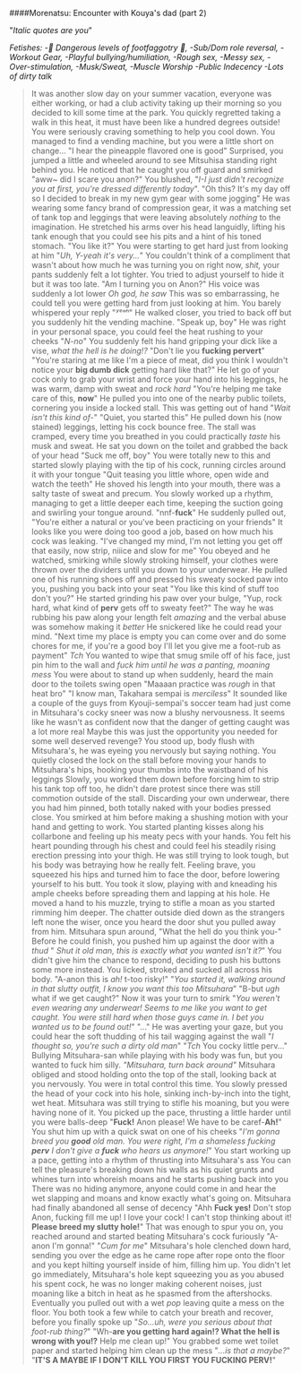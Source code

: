 ####Morenatsu: Encounter with Kouya's dad (part 2)

"*Italic quotes are you*"

*Fetishes:
-🚨 Dangerous levels of footfaggotry 🚨,
-Sub/Dom role reversal,
-Workout Gear,
-Playful bullying/humiliation,
-Rough sex,
-Messy sex,
-Over-stimulation,
-Musk/Sweat,
-Muscle Worship
-Public Indecency
-Lots of dirty talk*

>It was another slow day on your summer vacation, everyone was either working, or had a club activity taking up their morning so you decided to kill some time at the park.
>You quickly regretted taking a walk in this heat, it must have been like a hundred degrees outside! You were seriously craving something to help you cool down.
>You managed to find a vending machine, but you were a little short on change...
>"I hear the pineapple flavored one is good"
>Surprised, you jumped a little and wheeled around to see Mitsuhisa standing right behind you.
>He noticed that he caught you off guard and smirked "aww~ did I scare you anon?"
>You blushed, "*I-I just didn't recognize you at first, you're dressed differently today*".
>"Oh this? It's my day off so I decided to break in my new gym gear with some jogging"
>He was wearing some fancy brand of compression gear, it was a matching set of tank top and leggings that were leaving absolutely *nothing* to the imagination.
>He stretched his arms over his head languidly, lifting his tank enough that you could see his pits and a hint of his toned stomach. "You like it?"
>You were starting to get hard just from looking at him "*Uh, Y-yeah it's very...*" You couldn't think of a compliment that wasn't about how much he was turning you on right now, *shit,* your pants suddenly felt a lot tighter.
>You tried to adjust yourself to hide it but it was too late. "Am I turning you on Anon?" His voice was suddenly a lot lower
>*Oh god, he saw* This was so embarrassing, he could tell you were getting hard from just looking at him. 
>You barely whispered your reply "*ʸᵉᵃʰ*"
>He walked closer, you tried to back off but you suddenly hit the vending machine. "Speak up, boy"
>He was right in your personal space, you could feel the heat rushing to your cheeks "*N-no*"
>You suddenly felt his hand gripping your dick like a vise, *what the hell is he doing!?* "Don't lie you **fucking pervert**"
>"You're staring at me like I'm a piece of meat, did you think I wouldn't notice your **big dumb dick** getting hard like that?"
>He let go of your cock only to grab your wrist and force your hand into his leggings, he was warm, damp with sweat and *rock hard*
>"You're helping me take care of this, **now**"
>He pulled you into one of the nearby public toilets, cornering you inside a locked stall.
>This was getting out of hand "*Wait isn't this kind of-*"
>"Quiet, you started this" He pulled down his (now stained) leggings, letting his cock bounce free.
>The stall was cramped, every time you breathed in you could practically *taste* his musk and sweat.
>He sat you down on the toilet and grabbed the back of your head "Suck me off, boy"
>You were totally new to this and started slowly playing with the tip of his cock, running circles around it with your tongue
>"Quit teasing you little whore, open wide and watch the teeth"
>He shoved his length into your mouth, there was a salty taste of sweat and precum.
>You slowly worked up a rhythm, managing to get a little deeper each time, keeping the suction going and swirling your tongue around.
>"nnf-**fuck**" He suddenly pulled out, "You're either a natural or you've been practicing on your friends"
> It looks like you were doing too good a job, based on how much his cock was leaking. "I've changed my mind, I'm not letting you get off that easily, now strip, niiice and slow for me"
>You obeyed and he watched, smirking while slowly stroking himself, your clothes were thrown over the dividers until you down to your underwear.
>He pulled one of his running shoes off and pressed his sweaty socked paw into you, pushing you back into your seat
>"You like this kind of stuff too don't you?"
>He started grinding his paw over your bulge, "Yup, rock hard, what kind of **perv** gets off to sweaty feet?"
>The way he was rubbing his paw along your length felt *amazing* and the verbal abuse was somehow making it *better*
>He snickered like he could read your mind. "Next time my place is empty you can come over and do some chores for me, if you're a good boy I'll let you give me a foot-rub as payment"
>*Tch* You wanted to wipe that smug smile off of his face, just pin him to the wall and *fuck him until he was a panting, moaning mess* 
>You were about to stand up when suddenly, heard the main door to the toilets swing open
>"Maaaan practice was *rough* in that heat bro"
>"I know man, Takahara sempai is *merciless*"
>It sounded like a couple of the guys from Kyouji-sempai's soccer team had just come in
>Mitsuhara's cocky sneer was now a blushy nervousness. It seems like he wasn't as confident now that the danger of getting caught was a lot more real
>Maybe this was just the opportunity you needed for some well deserved revenge?
>You stood up, body flush with Mitsuhara's, he was eyeing you nervously but saying nothing.
>You quietly closed the lock on the stall before moving your hands to Mitsuhara's hips, hooking your thumbs into the waistband of his leggings
>Slowly, you worked them down before forcing him to strip his tank top off too, he didn't dare protest since there was still commotion outside of the stall.
>Discarding your own underwear, there you had him pinned, both totally naked with your bodies pressed close.
>You smirked at him before making a shushing motion with your hand and getting to work.
>You started planting kisses along his collarbone and feeling up his meaty pecs with your hands.
>You felt his heart pounding through his chest and could feel his steadily rising erection pressing into your thigh.
>He was still trying to look tough, but his body was betraying how he really felt.
>Feeling brave, you squeezed his hips and turned him to face the door, before lowering yourself to his butt.
>You took it slow, playing with and kneading his ample cheeks before spreading them and lapping at his hole.
>He moved a hand to his muzzle, trying to stifle a moan as you started rimming him deeper. 
>The chatter outside died down as the strangers left none the wiser, once you heard the door shut you pulled away from him.
>Mitsuhara spun around, "What the hell do you think you-"
>Before he could finish, you pushed him up against the door with a *thud*
>" *Shut it old man, this is exactly what you wanted isn't it?*"
>You didn't give him the chance to respond, deciding to push his buttons some more instead. You licked, stroked and sucked all across his body.
>"A-anon this is *ah!* t-too risky!"
>"*You started it, walking around in that slutty outfit, I know you want this too Mitsuhara*"
>"B-but *ugh* what if we get caught?"
>Now it was your turn to smirk "*You weren't even wearing any underwear! Seems to me like you want to get caught. You were still hard when those guys came in. I bet you wanted us to be found out!*"
>"..." He was averting your gaze, but you could hear the soft thudding of his tail wagging against the wall
>"*I thought so, you're such a dirty old man*"
>"*Tch* You cocky little perv..."
>Bullying Mitsuhara-san while playing with his body was fun, but you wanted to fuck him silly.
>*"Mitsuhara, turn back around"*
>Mitsuhara obliged and stood holding onto the top of the stall, looking back at you nervously.
>You were in total control this time. You slowly pressed the head of your cock into his hole, sinking inch-by-inch into the tight, wet heat.
>Mitsuhara was still trying to stifle his moaning, but you were having none of it.
>You picked up the pace, thrusting a little harder until you were balls-deep
>"**Fuck!** Anon please! We have to be caref-**Ah!**" You shut him up with a quick swat on one of his cheeks
>"*I'm gonna breed you **good** old man. You were right, I'm a shameless fucking **perv** I don't give a **fuck** who hears us anymore!*"
>You start working up a pace, getting into a rhythm of thrusting into Mitsuhara's ass
>You can tell the pleasure's breaking down his walls as his quiet grunts and whines turn into whoreish moans and he starts pushing back into you
>There was no hiding anymore, anyone could come in and hear the wet slapping and moans and know exactly what's going on.
>Mitsuhara had finally abandoned all sense of decency "Ahh **Fuck yes!** Don't stop Anon, fucking fill me up! I love your cock! I can't stop thinking about it! **Please breed my slutty hole!**"
>That was enough to spur you on, you reached around and started beating Mitsuhara's cock furiously "A-anon I'm gonna!"
>"*Cum for me*"
>Mitsuhara's hole clenched down hard, sending you over the edge as he came rope after rope onto the floor and you kept hilting yourself inside of him, filling him up.
>You didn't let go immediately, Mitsuhara's hole kept squeezing you as you abused his spent cock, he was no longer making coherent noises, just moaning like a bitch in heat as he spasmed from the aftershocks. 
>Eventually you pulled out with a wet *pop* leaving quite a mess on the floor.
>You both took a few while to catch your breath and recover, before you finally spoke up
>"*So...uh, were you serious about that foot-rub thing?*"
>"Wh-**are you getting hard again!? What the hell is wrong with you!?** Help me clean up!"
>You grabbed some wet toilet paper and started helping him clean up the mess "*...is that a maybe?*"
>"**IT'S A MAYBE IF I DON'T KILL YOU FIRST YOU FUCKING PERV!**"
